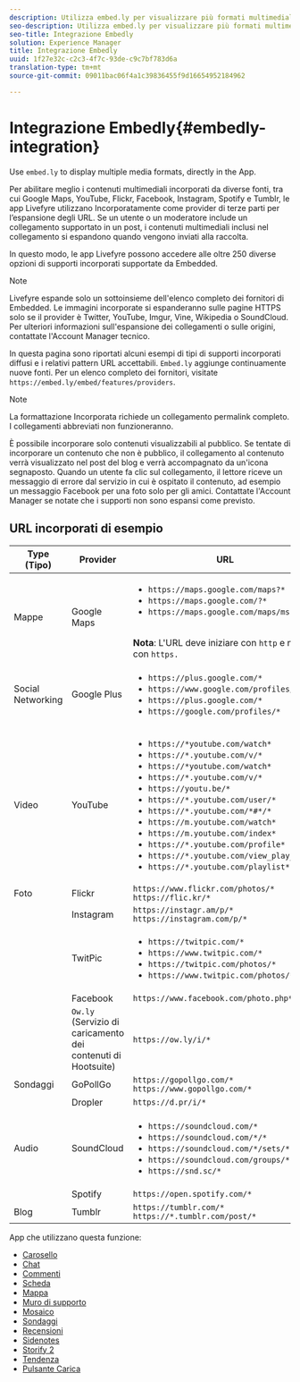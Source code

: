 ```yaml
---
description: Utilizza embed.ly per visualizzare più formati multimediali direttamente nell'app.
seo-description: Utilizza embed.ly per visualizzare più formati multimediali direttamente nell'app.
seo-title: Integrazione Embedly
solution: Experience Manager
title: Integrazione Embedly
uuid: 1f27e32c-c2c3-4f7c-93de-c9c7bf783d6a
translation-type: tm+mt
source-git-commit: 09011bac06f4a1c39836455f9d16654952184962

---
```



# Integrazione Embedly{#embedly-integration}

Use `embed.ly` to display multiple media formats, directly in the App.

Per abilitare meglio i contenuti multimediali incorporati da diverse fonti, tra cui Google Maps, YouTube, Flickr, Facebook, Instagram, Spotify e Tumblr, le app Livefyre utilizzano Incorporatamente come provider di terze parti per l’espansione degli URL. Se un utente o un moderatore include un collegamento supportato in un post, i contenuti multimediali inclusi nel collegamento si espandono quando vengono inviati alla raccolta.

In questo modo, le app Livefyre possono accedere alle oltre 250 diverse opzioni di supporti incorporati supportate da Embedded.

>[!NOTE]
>
>Livefyre espande solo un sottoinsieme dell'elenco completo dei fornitori di Embedded. Le immagini incorporate si espanderanno sulle pagine HTTPS solo se il provider è Twitter, YouTube, Imgur, Vine, Wikipedia o SoundCloud. Per ulteriori informazioni sull'espansione dei collegamenti o sulle origini, contattate l'Account Manager tecnico.

In questa pagina sono riportati alcuni esempi di tipi di supporti incorporati diffusi e i relativi pattern URL accettabili. `Embed.ly` aggiunge continuamente nuove fonti. Per un elenco completo dei fornitori, visitate `https://embed.ly/embed/features/providers`.

>[!NOTE]
>
>La formattazione Incorporata richiede un collegamento permalink completo. I collegamenti abbreviati non funzioneranno.

È possibile incorporare solo contenuti visualizzabili al pubblico. Se tentate di incorporare un contenuto che non è pubblico, il collegamento al contenuto verrà visualizzato nel post del blog e verrà accompagnato da un'icona segnaposto. Quando un utente fa clic sul collegamento, il lettore riceve un messaggio di errore dal servizio in cui è ospitato il contenuto, ad esempio un messaggio Facebook per una foto solo per gli amici. Contattate l'Account Manager se notate che i supporti non sono espansi come previsto.

## URL incorporati di esempio

| Type (Tipo) | Provider | URL |
|--- |--- |--- |
| Mappe | Google Maps | <ul><li>`https://maps.google.com/maps?*`</li><li>`https://maps.google.com/?*`</li><li>`https://maps.google.com/maps/ms?*`</li></ul><br>**Nota**: L'URL deve iniziare con `http` e non con `https.` |
| Social Networking | Google Plus | <ul><li>`https://plus.google.com/*`</li><li>`https://www.google.com/profiles/*`</li><li> `https://plus.google.com/*`</li><li>`https://google.com/profiles/*`</li></ul> |
| Video | YouTube | <ul><li>`https://*youtube.com/watch*`</li><li> `https://*.youtube.com/v/*`</li><li>`https://*youtube.com/watch*` </li><li>`https://*.youtube.com/v/*`</li><li>`https://youtu.be/*`</li><li>`https://*.youtube.com/user/*` </li><li>`https://*.youtube.com/*#*/*`</li><li>`https://m.youtube.com/watch*`</li><li>`https://m.youtube.com/index*`</li><li>`https://*.youtube.com/profile*`</li><li>`https://*.youtube.com/view_play_list*`</li><li>`https://*.youtube.com/playlist*`</li></ul> |
| Foto | Flickr | `https://www.flickr.com/photos/*`<br>`https://flic.kr/*` |
|  | Instagram | `https://instagr.am/p/*`<br>`https://instagram.com/p/*` |
|  | TwitPic | <ul><li>`https://twitpic.com/*`</li><li>`https://www.twitpic.com/*`</li><li>`https://twitpic.com/photos/*`</li><li>`https://www.twitpic.com/photos/*`</li></ul> |
|  | Facebook | `https://www.facebook.com/photo.php*` |
|  | `Ow.ly` (Servizio di caricamento dei contenuti di Hootsuite) | `https://ow.ly/i/*` |
| Sondaggi | GoPollGo | `https://gopollgo.com/*`<br>`https://www.gopollgo.com/*` |
|  | Dropler | `https://d.pr/i/*` |
| Audio | SoundCloud | <ul><li>`https://soundcloud.com/*`</li><li>`https://soundcloud.com/*/*` </li><li>`https://soundcloud.com/*/sets/*` </li><li>`https://soundcloud.com/groups/*` </li><li>`https://snd.sc/*`</li></ul> |
|  | Spotify | `https://open.spotify.com/*` |
| Blog | Tumblr | `https://tumblr.com/*`<br>`https://*.tumblr.com/post/*` |

App che utilizzano questa funzione:

* [Carosello](/help/using/c-about-apps/c-carousel-app/c-carousel-app.md#c_carousel_app)
* [Chat](/help/using/c-about-apps/c-chat-app/c-chat-app.md#c_chat_app)
* [Commenti](/help/using/c-about-apps/c-comments/c-comments.md)
* [Scheda](/help/using/c-about-apps/c-feature-card-app/c-feature-card-app.md#c_feature_card_app)
* [Mappa](/help/using/c-about-apps/c-map-app/c-map-app.md#c_map_app)
* [Muro di supporto](/help/using/c-about-apps/c-media-wall-app/c-media-wall-app.md#c_media_wall_app)
* [Mosaico](/help/using/c-about-apps/c-mosaic-app/c-mosaic-app.md#c_mosaic_app)
* [Sondaggi](/help/using/c-about-apps/c-polls-app/c-polls-app.md#c_polls_app)
* [Recensioni](/help/using/c-about-apps/c-reviews-app/c-reviews-app.md#c_reviews_app)
* [Sidenotes](/help/using/c-about-apps/c-sidenotes-app/c-sidenotes-app.md#c_sidenotes_app)
* [Storify 2](/help/using/c-about-apps/c-storify2/c-storify2.md#c_storify2)
* [Tendenza](/help/using/c-about-apps/c-trending-app/c-trending-app.md#c_trending_app)
* [Pulsante Carica](/help/using/c-about-apps/c-upload-button-app/c-upload-button-app.md#c_upload_button_app)

